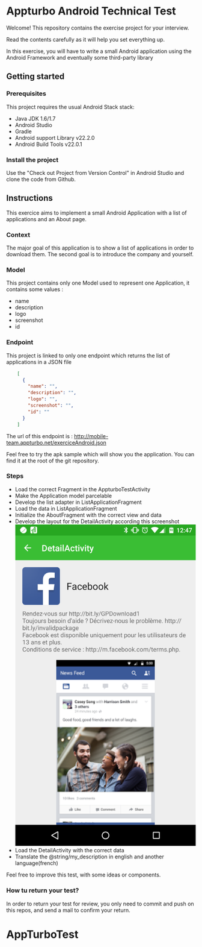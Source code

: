 # Appturbo Android Technical Test

Welcome! This repository contains the exercise project for your interview.

Read the contents carefully as it will help you set everything up.

In this exercise, you will have to write a small Android application using the Android Framework and eventually some third-party library

## Getting started

### Prerequisites

This project requires the usual Android Stack stack:

- Java JDK 1.6/1.7
- Android Studio
- Gradle
- Android support Library v22.2.0
- Android Build Tools v22.0.1

### Install the project

Use the "Check out Project from Version Control" in Android Studio and clone the code from Github.

## Instructions

This exercice aims to implement a small Android Application with a list of applications and an About page.

### Context

The major goal of this application is to show a list of applications in order to download them.
The second goal is to introduce the company and yourself.

### Model

This project contains only one Model used to represent one Application, it contains some values :

- name
- description
- logo
- screenshot
- id

### Endpoint

This project is linked to only one endpoint which returns the list of applications in a JSON file
```json
    [
      {
        "name": "",
        "description": "",
        "logo": "",
        "screenshot": "",
        "id": ""
      }
    ]
```

The url of this endpoint is : http://mobile-team.appturbo.net/exerciceAndroid.json

Feel free to try the apk sample which will show you the application. You can find it at the root of the git repository.

### Steps

- Load the correct Fragment in the AppturboTestActivity
- Make the Application model parcelable
- Develop the list adapter in ListApplicationFragment
- Load the data in ListApplicationFragment
- Initialize the AboutFragment with the correct view and data
- Develop the layout for the DetailActivity according this screenshot
![alt text](./DetailActivity.png?raw=true "DetailActivity Screenshot")
- Load the DetailActivity with the correct data
- Translate the @string/my_description in english and another language(french)

Feel free to improve this test, with some ideas or components.

### How tu return your test?

In order to return your test for review, you only need to commit and push on this repos, and send a mail to confirm your return.
# AppTurboTest
